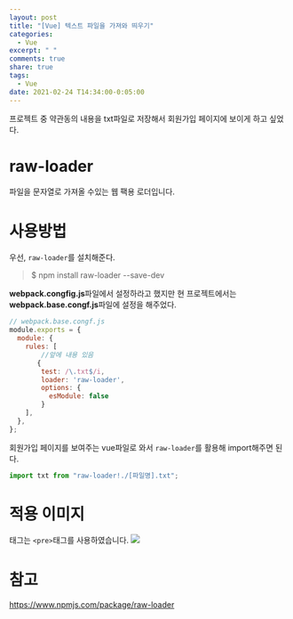 ```yaml
---
layout: post
title: "[Vue] 텍스트 파일을 가져와 띄우기"
categories:
  - Vue
excerpt: " "
comments: true
share: true
tags:
  - Vue
date: 2021-02-24 T14:34:00-0:05:00
---
```


프로젝트 중 약관동의 내용을 txt파일로 저장해서 회원가입 페이지에 보이게 하고 싶었다.

# raw-loader

파일을 문자열로 가져올 수있는 웹 팩용 로더입니다.

# 사용방법

우선, `raw-loader`를 설치해준다.

> \$ npm install raw-loader --save-dev

**webpack.congfig.js**파일에서 설정하라고 했지만 현 프로젝트에서는 **webpack.base.congf.js**파일에 설정을 해주었다.

```javascript
// webpack.base.congf.js
module.exports = {
  module: {
    rules: [
        //앞에 내용 있음
       {
        test: /\.txt$/i,
        loader: 'raw-loader',
        options: {
          esModule: false
        }
    ],
  },
};
```

회원가입 페이지를 보여주는 vue파일로 와서 `raw-loader`를 활용해 import해주면 된다.

```javascript
import txt from "raw-loader!./[파일명].txt";
```

# 적용 이미지

태그는 `<pre>`태그를 사용하였습니다.
![](https://kimmy100b.github.io/assets/images/vue/20210224.jpg)

# 참고

<https://www.npmjs.com/package/raw-loader>
